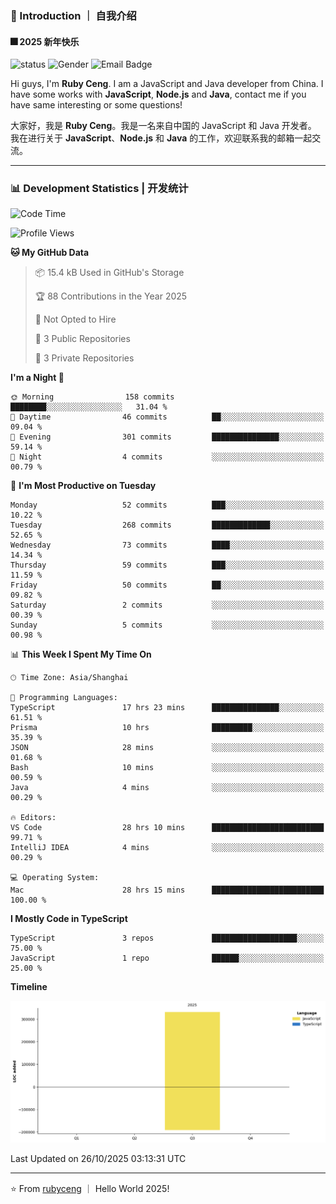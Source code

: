 ### 👋 Introduction ｜ 自我介绍

#### 🎆 2025 新年快乐

![status](https://img.shields.io/badge/status-up-brightgreen)  ![Gender](https://img.shields.io/badge/gender-%F0%9F%A4%B5-lightgrey)  ![Email Badge](https://img.shields.io/badge/Email-rubyceng0326@gmail.com-blue?style=flat-square&logo=gmail&logoColor=white)

Hi guys, I'm **Ruby Ceng**. I am a JavaScript and Java developer from China.
I have some works with **JavaScript**, **Node.js** and **Java**, contact me if you have same interesting or some questions!

大家好，我是 **Ruby Ceng**。我是一名来自中国的 JavaScript 和 Java 开发者。
我在进行关于 **JavaScript**、**Node.js** 和 **Java** 的工作，欢迎联系我的邮箱一起交流。

---

### 📊 Development Statistics | 开发统计

<!--START_SECTION:waka-->
![Code Time](http://img.shields.io/badge/Code%20Time-576%20hrs%2011%20mins-blue)

![Profile Views](http://img.shields.io/badge/Profile%20Views-0-blue)

**🐱 My GitHub Data** 

> 📦 15.4 kB Used in GitHub's Storage 
 > 
> 🏆 88 Contributions in the Year 2025
 > 
> 🚫 Not Opted to Hire
 > 
> 📜 3 Public Repositories 
 > 
> 🔑 3 Private Repositories 
 > 
**I'm a Night 🦉** 

```text
🌞 Morning                158 commits         ████████░░░░░░░░░░░░░░░░░   31.04 % 
🌆 Daytime                46 commits          ██░░░░░░░░░░░░░░░░░░░░░░░   09.04 % 
🌃 Evening                301 commits         ███████████████░░░░░░░░░░   59.14 % 
🌙 Night                  4 commits           ░░░░░░░░░░░░░░░░░░░░░░░░░   00.79 % 
```
📅 **I'm Most Productive on Tuesday** 

```text
Monday                   52 commits          ███░░░░░░░░░░░░░░░░░░░░░░   10.22 % 
Tuesday                  268 commits         █████████████░░░░░░░░░░░░   52.65 % 
Wednesday                73 commits          ████░░░░░░░░░░░░░░░░░░░░░   14.34 % 
Thursday                 59 commits          ███░░░░░░░░░░░░░░░░░░░░░░   11.59 % 
Friday                   50 commits          ██░░░░░░░░░░░░░░░░░░░░░░░   09.82 % 
Saturday                 2 commits           ░░░░░░░░░░░░░░░░░░░░░░░░░   00.39 % 
Sunday                   5 commits           ░░░░░░░░░░░░░░░░░░░░░░░░░   00.98 % 
```


📊 **This Week I Spent My Time On** 

```text
🕑︎ Time Zone: Asia/Shanghai

💬 Programming Languages: 
TypeScript               17 hrs 23 mins      ███████████████░░░░░░░░░░   61.51 % 
Prisma                   10 hrs              █████████░░░░░░░░░░░░░░░░   35.39 % 
JSON                     28 mins             ░░░░░░░░░░░░░░░░░░░░░░░░░   01.68 % 
Bash                     10 mins             ░░░░░░░░░░░░░░░░░░░░░░░░░   00.59 % 
Java                     4 mins              ░░░░░░░░░░░░░░░░░░░░░░░░░   00.29 % 

🔥 Editors: 
VS Code                  28 hrs 10 mins      █████████████████████████   99.71 % 
IntelliJ IDEA            4 mins              ░░░░░░░░░░░░░░░░░░░░░░░░░   00.29 % 

💻 Operating System: 
Mac                      28 hrs 15 mins      █████████████████████████   100.00 % 
```

**I Mostly Code in TypeScript** 

```text
TypeScript               3 repos             ███████████████████░░░░░░   75.00 % 
JavaScript               1 repo              ██████░░░░░░░░░░░░░░░░░░░   25.00 % 
```



**Timeline**

![Lines of Code chart](https://raw.githubusercontent.com/rubyceng/rubyceng/main/assets/bar_graph.png)


 Last Updated on 26/10/2025 03:13:31 UTC
<!--END_SECTION:waka-->

---

⭐️ From [rubyceng](https://github.com/rubyceng) ｜ Hello World 2025!
